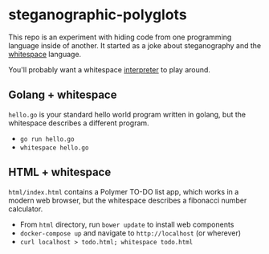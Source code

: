 # steganographic-polyglots

This repo is an experiment with hiding code from one programming language
inside of another. It started as a joke about steganography and
the [whitespace](http://compsoc.dur.ac.uk/whitespace/tutorial.html) language.

You'll probably want a whitespace [interpreter](https://github.com/hostilefork/whitespacers)
to play around.

## Golang + whitespace

`hello.go` is your standard hello world program written in golang, but the
whitespace describes a different program.

- `go run hello.go`
- `whitespace hello.go`

## HTML + whitespace

`html/index.html` contains a Polymer TO-DO list app, which works in a modern web
browser, but the whitespace describes a fibonacci number calculator.

- From `html` directory, run `bower update` to install web components
- `docker-compose up` and navigate to `http://localhost` (or wherever)
- `curl localhost > todo.html; whitespace todo.html`

